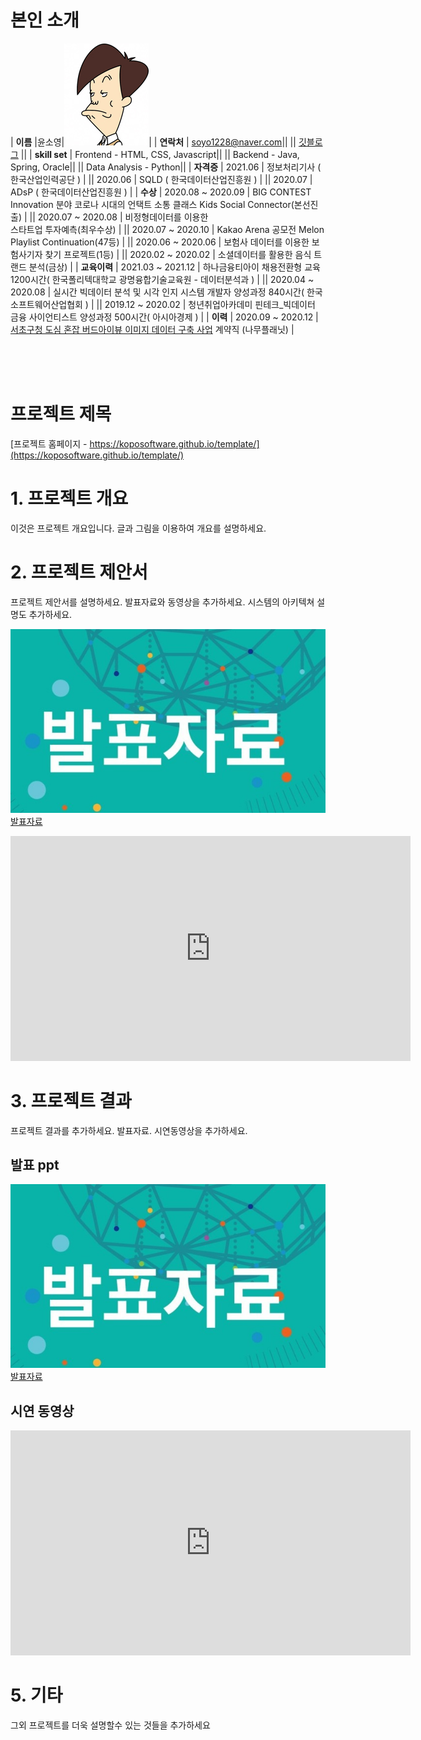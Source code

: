 # 본인 소개

| **이름** |윤소영|![gdKO](/gdko.jpg)|
| **연락처** | soyo1228@naver.com||
|| [깃블로그](https://yoon-ddo.github.io/) ||
| **skill set** | Frontend - HTML, CSS, Javascript||
|| Backend - Java, Spring, Oracle||
|| Data Analysis - Python||
| **자격증** | 2021.06 | 정보처리기사 ( 한국산업인력공단 ) |
|| 2020.06 | SQLD ( 한국데이터산업진흥원 ) |
|| 2020.07 | ADsP ( 한국데이터산업진흥원 ) |
| **수상** | 2020.08 ~ 2020.09 | BIG CONTEST Innovation 분야 코로나 시대의 언택트 소통 클래스 Kids Social Connector(본선진출) |
|| 2020.07 ~ 2020.08 | 비정형데이터를 이용한<br>스타트업 투자예측(최우수상) |
|| 2020.07 ~ 2020.10 | Kakao Arena 공모전 Melon Playlist Continuation(47등) |
|| 2020.06 ~ 2020.06 | 보험사 데이터를 이용한 보험사기자 찾기 프로젝트(1등) |
|| 2020.02 ~ 2020.02 | 소셜데이터를 활용한 음식 트랜드 분석(금상) |
| **교육이력** | 2021.03 ~ 2021.12 | 하나금융티아이 채용전환형 교육 1200시간( 한국폴리텍대학교 광명융합기술교육원 - 데이터분석과 ) |
|| 2020.04 ~ 2020.08 | 실시간 빅데이터 분석 및 시각 인지 시스템 개발자 양성과정 840시간( 한국소프트웨어산업협회 ) |
|| 2019.12 ~ 2020.02 | 청년취업아카데미 핀테크_빅데이터 금융 사이언티스트 양성과정 500시간( 아시아경제 ) |
| **이력** |  2020.09 ~ 2020.12 | [서초구청 도심 혼잡 버드아이뷰 이미지 데이터 구축 사업](https://aihub.or.kr/aidata/30750) 계약직 (나무플래닛) |

<br><br><br>

# 프로젝트 제목

[프로젝트 홈페이지 - https://koposoftware.github.io/template/](https://koposoftware.github.io/template/)

# 1. 프로젝트 개요

이것은 프로젝트 개요입니다. 글과 그림을 이용하여 개요를 설명하세요.

# 2. 프로젝트 제안서

프로젝트 제안서를 설명하세요. 발표자료와 동영상을 추가하세요. 시스템의 아키텍쳐 설명도 추가하세요.

   <img src="ppt.jpg"/>[발표자료](/project.pptx)<br>
   <iframe id="ytplayer" type="text/html" width="640" height="360" src="https://www.youtube.com/embed/6LxbdIjWP04" frameborder="0"></iframe>
 

# 3. 프로젝트 결과
프로젝트 결과를 추가하세요. 발표자료. 시연동영상을 추가하세요.

## 발표 ppt 
   <img src="ppt.jpg"/>[발표자료](/project.pptx)<br>

## 시연 동영상 

   <iframe id="ytplayer" type="text/html" width="640" height="360" src="https://www.youtube.com/embed/6LxbdIjWP04" frameborder="0"></iframe>


# 5. 기타
그외 프로젝트를 더욱 설명할수 있는 것들을 추가하세요

